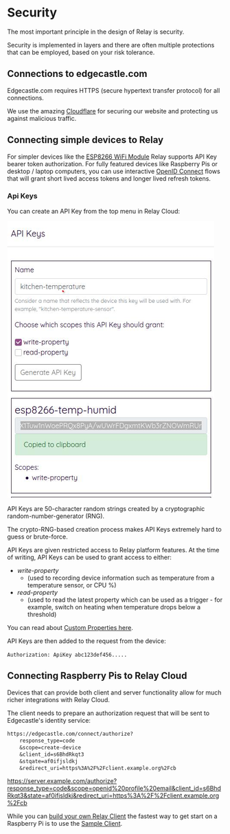# Security

The most important principle in the design of Relay is security.

Security is implemented in layers and there are often multiple protections that can be employed, based on your risk tolerance.

## Connections to edgecastle.com

Edgecastle.com requires HTTPS (secure hypertext transfer protocol) for all connections.

We use the amazing [Cloudflare](https://www.cloudflare.com) for securing our website and protecting us against malicious traffic.

## Connecting simple devices to Relay

For simpler devices like the [ESP8266 WiFi Module](./esp8266-arduino) Relay supports API Key bearer token authorization. For fully featured devices like Raspberry Pis or desktop / laptop computers, you can use interactive [OpenID Connect](https://openid.net/connect) flows that will grant short lived access tokens and longer lived refresh tokens.

### Api Keys

You can create an API Key from the top menu in Relay Cloud:

![Creating an API Key](./images/create-apikey.jpg)

API Keys are 50-character random strings created by a cryptographic random-number-generator (RNG).

The crypto-RNG-based creation process makes API Keys extremely hard to guess or brute-force.

API Keys are given restricted access to Relay platform features. At the time of writing, API Keys can be used to grant access to either:

* *write-property* 
  * (used to recording device information such as temperature from a temperature sensor, or CPU %)
* *read-property* 
  * (used to read the latest property which can be used as a trigger - for example, switch on heating when temperature drops below a threshold)

You can read about [Custom Properties here](./properties).

API Keys are then added to the request from the device:

`Authorization: ApiKey abc123def456.....`

## Connecting Raspberry Pis to Relay Cloud

Devices that can provide both client and server functionality allow for much richer integrations with Relay Cloud.

The client needs to prepare an authorization request that will be sent to Edgecastle's identity service:

```text
https://edgecastle.com/connect/authorize?
    response_type=code
    &scope=create-device
    &client_id=s6BhdRkqt3
    &stqate=af0ifjsldkj
    &redirect_uri=https%3A%2F%2Fclient.example.org%2Fcb
```


https://server.example.com/authorize?response_type=code&scope=openid%20profile%20email&client_id=s6BhdRkqt3&state=af0ifjsldkj&redirect_uri=https%3A%2F%2Fclient.example.org%2Fcb

While you can [build your own Relay Client](./relay-client-spec) the fastest way to get start on a Raspberry Pi is to use the [Sample Client](./raspberry-pi-installation).